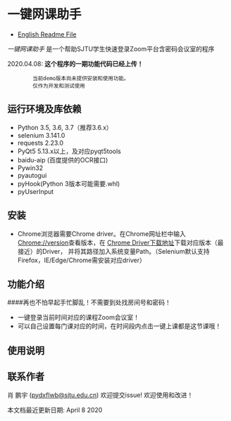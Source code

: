# 一键网课助手

* [English Readme File](http://github.com/pydxflwb/KeyAssistant/tree/master/doc/readme_en.md)

_一键网课助手_ 是一个帮助SJTU学生快速登录Zoom平台含密码会议室的程序


 2020.04.08:  __这个程序的一期功能代码已经上传！__
            
            当前demo版本尚未提供安装和使用功能。
            仅作为开发和测试使用            
 
 
 ## 运行环境及库依赖
 
 * Python 3.5, 3.6, 3.7（推荐3.6.x）
 * selenium	3.141.0
 * requests	2.23.0	 
 * PyQt5 5.13.x以上，及对应pyqt5tools
 * baidu-aip (百度提供的OCR接口)
 * Pywin32
 * pyautogui
 * pyHook(Python 3版本可能需要.whl)
 * pyUserInput
 
 ## 安装
 * Chrome浏览器需要Chrome driver。在Chrome网址栏中输入[Chrome://version](Chrome://version)查看版本，在
 [Chrome Driver下载地址](http://chromedriver.storage.googleapis.com/index.html)下载对应版本（最接近）的Driver，
并将其路径加入系统变量Path。（Selenium默认支持Firefox，IE/Edge/Chrome需安装对应driver）

 
 ## 功能介绍
 ####再也不怕早起手忙脚乱！不需要到处找房间号和密码！
 * 一键登录当前时间对应的课程Zoom会议室！
 * 可以自己设置每门课对应的时间，在时间段内点击一键上课都是这节课哦！
  
 ## 使用说明
 
 
 
 ## 联系作者
 肖 鹏宇  (pydxflwb@sjtu.edu.cn)
 欢迎提交issue! 欢迎使用和改进！
 
 本文档最近更新日期: April 8 2020
 